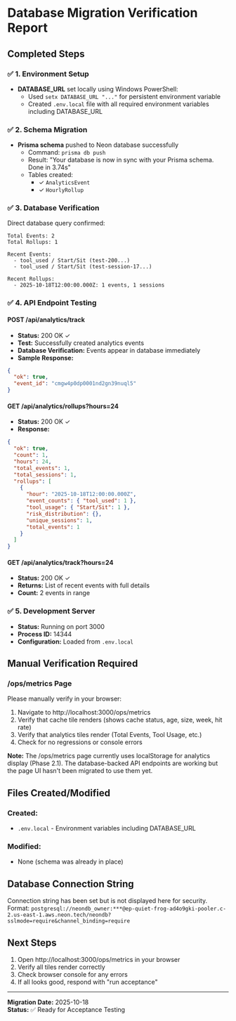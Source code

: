 # Database Migration Verification Report

## Completed Steps

### ✅ 1. Environment Setup

- **DATABASE_URL** set locally using Windows PowerShell:
  - Used `setx DATABASE_URL "..."` for persistent environment variable
  - Created `.env.local` file with all required environment variables including DATABASE_URL

### ✅ 2. Schema Migration

- **Prisma schema** pushed to Neon database successfully
  - Command: `prisma db push`
  - Result: "Your database is now in sync with your Prisma schema. Done in 3.74s"
  - Tables created:
    - ✓ `AnalyticsEvent`
    - ✓ `HourlyRollup`

### ✅ 3. Database Verification

Direct database query confirmed:

```
Total Events: 2
Total Rollups: 1

Recent Events:
  - tool_used / Start/Sit (test-200...)
  - tool_used / Start/Sit (test-session-17...)

Recent Rollups:
  - 2025-10-18T12:00:00.000Z: 1 events, 1 sessions
```

### ✅ 4. API Endpoint Testing

#### POST /api/analytics/track

- **Status:** 200 OK ✓
- **Test:** Successfully created analytics events
- **Database Verification:** Events appear in database immediately
- **Sample Response:**

```json
{
  "ok": true,
  "event_id": "cmgw4p0dp0001nd2gn39nuql5"
}
```

#### GET /api/analytics/rollups?hours=24

- **Status:** 200 OK ✓
- **Response:**

```json
{
  "ok": true,
  "count": 1,
  "hours": 24,
  "total_events": 1,
  "total_sessions": 1,
  "rollups": [
    {
      "hour": "2025-10-18T12:00:00.000Z",
      "event_counts": { "tool_used": 1 },
      "tool_usage": { "Start/Sit": 1 },
      "risk_distribution": {},
      "unique_sessions": 1,
      "total_events": 1
    }
  ]
}
```

#### GET /api/analytics/track?hours=24

- **Status:** 200 OK ✓
- **Returns:** List of recent events with full details
- **Count:** 2 events in range

### ✅ 5. Development Server

- **Status:** Running on port 3000
- **Process ID:** 14344
- **Configuration:** Loaded from `.env.local`

## Manual Verification Required

### /ops/metrics Page

Please manually verify in your browser:

1. Navigate to http://localhost:3000/ops/metrics
2. Verify that cache tile renders (shows cache status, age, size, week, hit rate)
3. Verify that analytics tiles render (Total Events, Tool Usage, etc.)
4. Check for no regressions or console errors

**Note:** The /ops/metrics page currently uses localStorage for analytics display (Phase 2.1). The database-backed API endpoints are working but the page UI hasn't been migrated to use them yet.

## Files Created/Modified

### Created:

- `.env.local` - Environment variables including DATABASE_URL

### Modified:

- None (schema was already in place)

## Database Connection String

Connection string has been set but is not displayed here for security.
Format: `postgresql://neondb_owner:***@ep-quiet-frog-ad4o9gki-pooler.c-2.us-east-1.aws.neon.tech/neondb?sslmode=require&channel_binding=require`

## Next Steps

1. Open http://localhost:3000/ops/metrics in your browser
2. Verify all tiles render correctly
3. Check browser console for any errors
4. If all looks good, respond with "run acceptance"

---

**Migration Date:** 2025-10-18  
**Status:** ✅ Ready for Acceptance Testing
